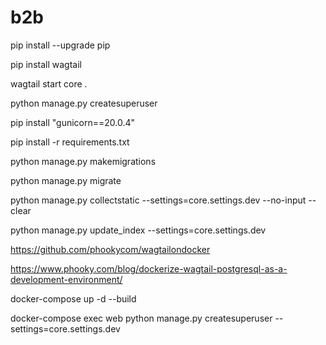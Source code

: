 # b2b
pip install --upgrade pip

pip install wagtail

wagtail start  core .

python manage.py createsuperuser

pip install "gunicorn==20.0.4"

pip install -r requirements.txt

python manage.py makemigrations

python manage.py migrate

python manage.py collectstatic  --settings=core.settings.dev --no-input --clear

python manage.py update_index  --settings=core.settings.dev

https://github.com/phookycom/wagtailondocker 

https://www.phooky.com/blog/dockerize-wagtail-postgresql-as-a-development-environment/

docker-compose up -d --build

docker-compose exec web python manage.py createsuperuser --settings=core.settings.dev
